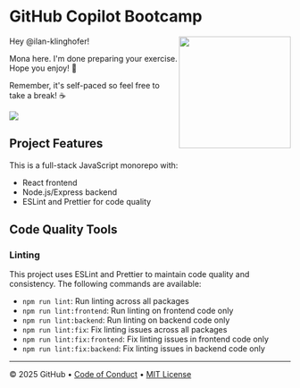 # GitHub Copilot Bootcamp

<img src="https://octodex.github.com/images/Professortocat_v2.png" align="right" height="200px" />

Hey @ilan-klinghofer!

Mona here. I'm done preparing your exercise. Hope you enjoy! 💚

Remember, it's self-paced so feel free to take a break! ☕️

[![](https://img.shields.io/badge/Go%20to%20Exercise-%E2%86%92-1f883d?style=for-the-badge&logo=github&labelColor=197935)](https://github.com/ilan-klinghofer/copilot-bootcamp-agent-mode-basics-2/issues/1)

## Project Features

This is a full-stack JavaScript monorepo with:

- React frontend
- Node.js/Express backend
- ESLint and Prettier for code quality

## Code Quality Tools

### Linting

This project uses ESLint and Prettier to maintain code quality and consistency. The following commands are available:

- `npm run lint`: Run linting across all packages
- `npm run lint:frontend`: Run linting on frontend code only
- `npm run lint:backend`: Run linting on backend code only
- `npm run lint:fix`: Fix linting issues across all packages
- `npm run lint:fix:frontend`: Fix linting issues in frontend code only
- `npm run lint:fix:backend`: Fix linting issues in backend code only

---

&copy; 2025 GitHub &bull; [Code of Conduct](https://www.contributor-covenant.org/version/2/1/code_of_conduct/code_of_conduct.md) &bull; [MIT License](https://gh.io/mit)
